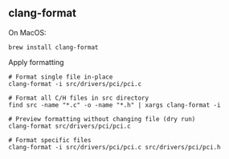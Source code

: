 ## clang-format

On MacOS:

```shell
brew install clang-format
```

Apply formatting

```shell
# Format single file in-place
clang-format -i src/drivers/pci/pci.c

# Format all C/H files in src directory
find src -name "*.c" -o -name "*.h" | xargs clang-format -i

# Preview formatting without changing file (dry run)
clang-format src/drivers/pci/pci.c

# Format specific files
clang-format -i src/drivers/pci/pci.c src/drivers/pci/pci.h
```
